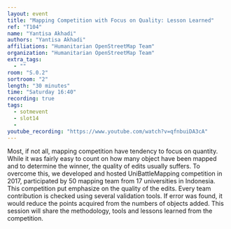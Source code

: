 ```yaml
---
layout: event
title: "Mapping Competition with Focus on Quality: Lesson Learned"
ref: "T104"
name: "Yantisa Akhadi"
authors: "Yantisa Akhadi"
affiliations: "Humanitarian OpenStreetMap Team"
organization: "Humanitarian OpenStreetMap Team"
extra_tags:
  - ""
room: "S.0.2"
sortroom: "2"
length: "30 minutes"
time: "Saturday 16:40"
recording: true
tags:
  - sotmevent
  - slot14
  - 
youtube_recording: "https://www.youtube.com/watch?v=qfnbuiDA3cA"
---
```

Most, if not all, mapping competition have tendency to focus on quantity. While it was fairly easy to count on how many object have been mapped and to determine the winner, the quality of edits usually suffers. To overcome this, we developed and hosted UniBattleMapping competition in 2017, participated by 50 mapping team from 17 universities in Indonesia. This competition put emphasize on the quality of the edits. Every team contribution is checked using several validation tools. If error was found, it would reduce the points acquired from the numbers of objects added. This session will share the methodology, tools and lessons learned from the competition.  